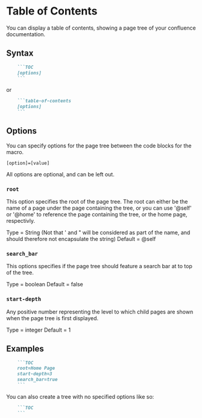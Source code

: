 # Table of Contents
You can display a table of contents, showing a page tree of your confluence documentation.

## Syntax
```markdown
    ```TOC
    [options]
    ```
```
or
```markdown
    ```table-of-contents
    [options]
    ```
```

## Options
You can specify options for the page tree between the code blocks for the macro.

`[option]=[value]`

All options are optional, and can be left out.

### `root`
This option specifies the root of the page tree. The root can either be the name of a page under the page containing the tree, or you can use '@self' or '@home' to reference the page containing the tree, or the home page, respectivly.

Type = String (Not that ' and " will be considered as part of the name, and should therefore not encapsulate the string)
Default = @self

### `search_bar`
This options specifies if the page tree should feature a search bar at to top of the tree.

Type = boolean
Default = false

### `start-depth`
Any positive number representing the level to which child pages are shown when the page tree is first displayed.

Type = integer
Default = 1

## Examples
```markdown
    ```TOC
    root=Home Page
    start-depth=3
    search_bar=true
    ```
```

You can also create a tree with no specified options like so:

```markdown
    ```TOC
    ```
```